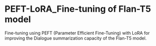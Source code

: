 # PEFT-LoRA_Fine-tuning of Flan-T5 model
Fine-tuning using PEFT (Parameter Efficient Fine-Tuning) with LoRA for improving the Dialogue summarization capacity of the Flan-T5 model.
